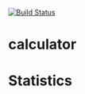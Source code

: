 [![Build Status](https://app.travis-ci.com/DhrumilRana1998/calculator.svg?branch=master)](https://app.travis-ci.com/DhrumilRana1998/calculator)

# calculator

# Statistics
